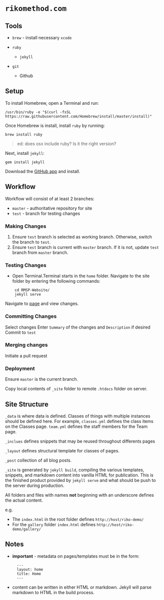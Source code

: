 # `rikomethod.com`

## Tools

- `brew` - install necessary `xcode`

- `ruby`

  - `jekyll`

- `git`

  - Github


## Setup

To install Homebrew, open a Terminal and run:

```
/usr/bin/ruby -e "$(curl -fsSL https://raw.githubusercontent.com/Homebrew/install/master/install)"
```

Once Homebrew is install, install `ruby` by running:

```
brew install ruby
```

> ed: does osx include ruby? Is it the right version?


Next, install `jekyll`:

```
gem install jekyll
```

Download the [GitHub app](https://desktop.github.com/) and install.


## Workflow

Workflow will consist of at least 2 branches:

- `master` - authoritative repository for site
- `test` - branch for testing changes

### Making Changes

1. Ensure `test` branch is selected as working branch. Otherwise, switch the branch to `test`.
2. Ensure `test` branch is current with `master` branch. If it is not, update `test` branch from `master` branch.

### Testing Changes

* Open Terminal.Terminal starts in the `home` folder. Navigate to the site folder by entering the following commands:

  ```
   cd RMSP-Website/
   jekyll serve
  ```


Navigate to [page] and view changes.

### Committing Changes
Select changes
Enter `Summary` of the changes and `Description` if desired
Commit to `test`

### Merging changes
Initiate a pull request


### Deployment
Ensure `master` is the current branch.

Copy local contents of `_site` folder to remote `.htdocs` folder on server.

## Site Structure

`_data` is where data is defined. Classes of things with multiple instances should be defined here. For example, `classes.yml` defines the class items on the Classes page. `team.yml` defines the staff members for the Team page.

`_inclues` defines snippets that may be reused throughout differents pages

`_layout` defines structural template for classes of pages.

`_post` collection of all blog posts.

`_site` is generated by `jekyll build`, compiling the various templates, snippets, and markdown content into vanilla HTML for publication. This is the finished product provided by `jekyll serve` and what should be push to the server during production.

All folders and files with names **not** beginning with an underscore defines the actual content.

e.g.

- The `index.html` in the root folder defines `http://host/riko-demo/`
- For the `gallery` folder `index.html` defines `http://host/riko-demo/gallery/`

## Notes

- **important** - metadata on pages/templates must be in the form:

  ```
    ---
    layout: home
    title: Home
    ---
  ```

- content can be written in either HTML or markdown. Jekyll will parse markdown to HTML in the build process.

[page]: http://localhost:4000/
